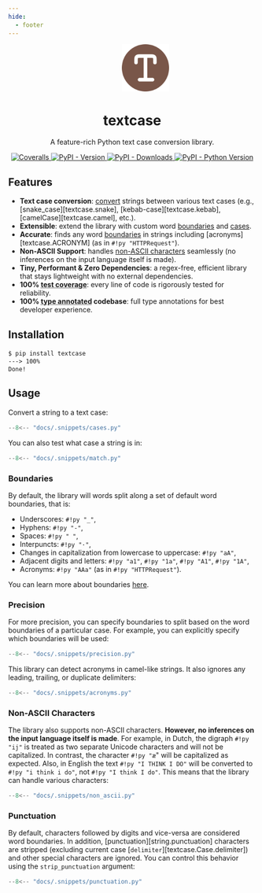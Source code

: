 ```yaml
---
hide:
  - footer
---
```


<p align="center">
  <span>&emsp;</span>
  <span>&emsp;</span>
  <span>&emsp;</span>
  <a href="https://pypi.python.org/pypi/textcase">
    <img src="https://raw.githubusercontent.com/zobweyt/textcase/refs/heads/main/docs/assets/favicon.svg" alt="textcase logo" width="96" height="96" />
  </a>
</p>

<h1 align="center">
  textcase
</h1>

<p align="center">
  A feature-rich Python text case conversion library.
</p>

<p align="center">
  <a href="https://coveralls.io/github/zobweyt/textcase" target="_blank">
    <img src="https://img.shields.io/coverallsCoverage/github/zobweyt/textcase?branch=main" alt="Coveralls"/>
  </a>
  <a href="https://pypi.python.org/pypi/textcase" target="_blank">
    <img src="https://img.shields.io/pypi/v/textcase.svg" alt="PyPI - Version"/>
  </a>
  <a href="https://pypistats.org/packages/textcase" target="_blank">
    <img src="https://img.shields.io/pypi/dm/textcase" alt="PyPI - Downloads"/>
  </a>
  <a href="https://pypi.python.org/pypi/textcase" target="_blank">
    <img src="https://img.shields.io/pypi/pyversions/textcase.svg" alt="PyPI - Python Version"/>
  </a>
</p>

## Features

- **Text case conversion**: [convert](#usage) strings between various text cases (e.g., [snake_case][textcase.snake], [kebab-case][textcase.kebab], [camelCase][textcase.camel], etc.).
- **Extensible**: extend the library with custom word [boundaries](./learn/boundaries.md) and [cases](./learn/cases.md).
- **Accurate**: finds any word [boundaries](#precision) in strings including [acronyms][textcase.ACRONYM] (as in `#!py "HTTPRequest"`).
- **Non-ASCII Support**: handles [non-ASCII characters](#non-ascii-characters) seamlessly (no inferences on the input language itself is made).
- **Tiny, Performant & Zero Dependencies**: a regex-free, efficient library that stays lightweight with no external dependencies.
- **100% <abbr title="The amount of code that is automatically tested">test coverage</abbr>**: every line of code is rigorously tested for reliability.
- **100% <abbr title="Python type annotations, with this your editor and external tools can give you better support">type annotated</abbr> codebase**: full type annotations for best developer experience.

## Installation

<!-- termynal -->

```console
$ pip install textcase
---> 100%
Done!
```

## Usage

Convert a string to a text case:

```py title="cases.py" linenums="1"
--8<-- "docs/.snippets/cases.py"
```

You can also test what case a string is in:

```py title="match.py" linenums="1" hl_lines="3-5"
--8<-- "docs/.snippets/match.py"
```

### Boundaries

By default, the library will words split along a set of default word boundaries, that is:

- Underscores: `#!py "_"`,
- Hyphens: `#!py "-"`,
- Spaces: `#!py " "`,
- Interpuncts: `#!py "·"`,
- Changes in capitalization from lowercase to uppercase: `#!py "aA"`,
- Adjacent digits and letters: `#!py "a1"`, `#!py "1a"`, `#!py "A1"`, `#!py "1A"`,
- Acronyms: `#!py "AAa"` (as in `#!py "HTTPRequest"`).

You can learn more about boundaries [here](./learn/boundaries.md).

### Precision

For more precision, you can specify boundaries to split based on the word boundaries of a particular case.
For example, you can explicitly specify which boundaries will be used:

```py title="precision.py" linenums="1" hl_lines="4"
--8<-- "docs/.snippets/precision.py"
```

This library can detect acronyms in camel-like strings. It also ignores any leading, trailing, or duplicate delimiters:

```py title="acronyms.py" linenums="1" hl_lines="3-5"
--8<-- "docs/.snippets/acronyms.py"
```

### Non-ASCII Characters

The library also supports non-ASCII characters. **However, no inferences on the input language itself is made**.
For example, in Dutch, the digraph `#!py "ij"` is treated as two separate Unicode characters and will not be capitalized.
In contrast, the character `#!py "æ`" will be capitalized as expected.
Also, in English the text `#!py "I THINK I DO"` will be converted to `#!py "i think i do"`, not `#!py "I think I do"`.
This means that the library can handle various characters:

```py title="non_ascii.py" linenums="1" hl_lines="3-5"
--8<-- "docs/.snippets/non_ascii.py"
```

### Punctuation

By default, characters followed by digits and vice-versa are considered word boundaries.
In addition, [punctuation][string.punctuation] characters are stripped
(excluding current case [`delimiter`][textcase.Case.delimiter]) and other special characters are ignored.
You can control this behavior using the `strip_punctuation` argument:

```py title="punctuation.py" linenums="1" hl_lines="7-8"
--8<-- "docs/.snippets/punctuation.py"
```
